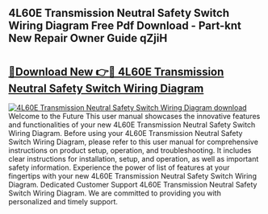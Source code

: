 ## 4L60E Transmission Neutral Safety Switch Wiring Diagram Free Pdf Download - Part-knt New Repair Owner Guide qZjiH

# <h2><a href="http://dfi10c.blite.top/?on=4L60E+Transmission+Neutral+Safety+Switch+Wiring+Diagram">🔗Download New 👉🔴 4L60E Transmission Neutral Safety Switch Wiring Diagram</a></h2>

[![4L60E Transmission Neutral Safety Switch Wiring Diagram download](https://i.imgur.com/lujVjoI.png)](http://dfi10c.blite.top/?on=4L60E+Transmission+Neutral+Safety+Switch+Wiring+Diagram)
Welcome to the Future This user manual showcases the innovative features and functionalities of your new 4L60E Transmission Neutral Safety Switch Wiring Diagram. Before using your 4L60E Transmission Neutral Safety Switch Wiring Diagram, please refer to this user manual for comprehensive instructions on product setup, operation, and troubleshooting. It includes clear instructions for installation, setup, and operation, as well as important safety information. Experience the power of list of features at your fingertips with your new 4L60E Transmission Neutral Safety Switch Wiring Diagram. Dedicated Customer Support 4L60E Transmission Neutral Safety Switch Wiring Diagram. We are committed to providing you with personalized and timely support.
